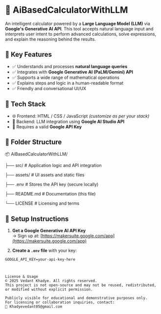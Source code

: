 # 🤖 AiBasedCalculatorWithLLM

An intelligent calculator powered by a **Large Language Model (LLM)** via **Google's Generative AI API**. This tool accepts natural language input and interprets user intent to perform advanced calculations, solve expressions, and explain the reasoning behind the results.

## 🚀 Key Features

- ✅ Understands and processes **natural language queries**
- ✅ Integrates with **Google Generative AI (PaLM/Gemini) API**
- ✅ Supports a wide range of mathematical operations
- ✅ Explains steps and logic in a human-readable format
- ✅ Friendly and conversational UI/UX

## 🔧 Tech Stack

- 🌐 Frontend: HTML / CSS / JavaScript *(customize as per your stack)*
- 🧠 Backend: LLM integration using **Google AI Studio API**
- 🔑 Requires a valid **Google API Key**


## 📁 Folder Structure

📦 AiBasedCalculatorWithLLM/

├── src/ # Application logic and API integration

├── assets/ # UI assets and static files

├── .env # Stores the API key (secure locally)

├── README.md # Documentation (this file)

└── LICENSE # Licensing and terms


## 🔑 Setup Instructions

1. **Get a Google Generative AI API Key**  
   → Sign up at: [https://makersuite.google.com/app](https://makersuite.google.com/app)

2. **Create a `.env` file** with your key:
```env
GOOGLE_API_KEY=your-api-key-here



License & Usage
© 2025 Vedant Khadye. All rights reserved.
This project is not open-source and may not be reused, redistributed, or modified without explicit permission.

Publicly visible for educational and demonstrative purposes only.
For licensing or collaboration inquiries, contact:
📧 Khadyevedant05@gmail.com

